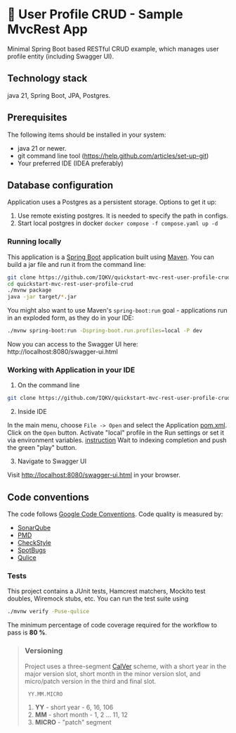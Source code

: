 # 🚀 User Profile CRUD - Sample MvcRest App

Minimal Spring Boot based RESTful CRUD example, which manages user profile entity (including Swagger UI).

## Technology stack

java 21, Spring Boot, JPA, Postgres.

## Prerequisites

The following items should be installed in your system:

- java 21 or newer.
- git command line tool (https://help.github.com/articles/set-up-git)
- Your preferred IDE (IDEA preferably)

## Database configuration

Application uses a Postgres as a persistent storage. Options to get it up:

1. Use remote existing postgres. It is needed to specify the path in configs.
1. Start local postgres in docker `docker compose -f compose.yaml up -d`

### Running locally

This application is a [Spring Boot](https://spring.io/guides/gs/spring-boot) application built
using [Maven](https://spring.io/guides/gs/maven/). You can build a jar file and run it from the command line:

```bash
git clone https://github.com/IQKV/quickstart-mvc-rest-user-profile-crud.git
cd quickstart-mvc-rest-user-profile-crud
./mvnw package
java -jar target/*.jar
```

You might also want to use Maven's `spring-boot:run` goal - applications run in an exploded form, as they do in your IDE:

```bash
./mvnw spring-boot:run -Dspring-boot.run.profiles=local -P dev
```

Now you can access to the Swagger UI here: http://localhost:8080/swagger-ui.html

### Working with Application in your IDE

1. On the command line

```bash
git clone https://github.com/IQKV/quickstart-mvc-rest-user-profile-crud.git
```

2. Inside IDE

In the main menu, choose `File -> Open` and select the Application [pom.xml](pom.xml). Click on the `Open` button.
Activate "local" profile in the Run settings or set it via environment
variables. [instruction](https://stackoverflow.com/questions/38520638/how-to-set-spring-profile-from-system-variable)
Wait to indexing completion and push the green "play" button.

3. Navigate to Swagger UI

Visit [http://localhost:8080/swagger-ui.html](http://localhost:8080/swagger-ui.html) in your browser.

## Code conventions

The code follows [Google Code Conventions](https://google.github.io/styleguide/javaguide.html). Code
quality is measured by:

- [SonarQube](https://docs.sonarsource.com/)
- [PMD](https://pmd.github.io/)
- [CheckStyle](https://checkstyle.sourceforge.io/)
- [SpotBugs](https://spotbugs.github.io/)
- [Qulice](https://www.qulice.com/)

### Tests

This project contains a JUnit tests, Hamcrest matchers, Mockito test doubles, Wiremock stubs, etc. You can run the test suite using

```bash
./mvnw verify -Puse-qulice
```

The minimum percentage of code coverage required for the workflow to pass is **80 %**.

> ### Versioning
>
> Project uses a three-segment [CalVer](https://calver.org/) scheme, with a short year in the major version slot, short month in the minor version slot, and micro/patch version in the third
> and final slot.
>
> ```
>  YY.MM.MICRO
> ```
>
> 1. **YY** - short year - 6, 16, 106
> 2. **MM** - short month - 1, 2 ... 11, 12
> 3. **MICRO** - "patch" segment
